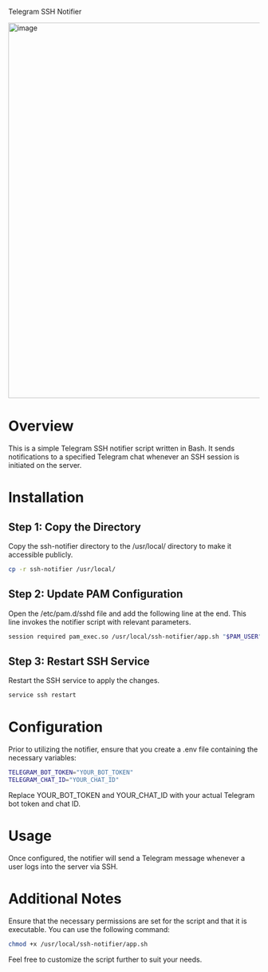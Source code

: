 Telegram SSH Notifier

<img width="752" alt="image" src="https://github.com/alirezaopmc/ssh-notifier/assets/35873101/d7093063-d949-4568-9ed0-4dcee8c20b24">


# Overview
This is a simple Telegram SSH notifier script written in Bash. It sends notifications to a specified Telegram chat whenever an SSH session is initiated on the server.

# Installation
## Step 1: Copy the Directory
Copy the ssh-notifier directory to the /usr/local/ directory to make it accessible publicly.

```bash
cp -r ssh-notifier /usr/local/
```

## Step 2: Update PAM Configuration
Open the /etc/pam.d/sshd file and add the following line at the end. This line invokes the notifier script with relevant parameters.

```bash
session required pam_exec.so /usr/local/ssh-notifier/app.sh "$PAM_USER" "$PAM_RHOST"
```

## Step 3: Restart SSH Service
Restart the SSH service to apply the changes.

```bash
service ssh restart
```

# Configuration
Prior to utilizing the notifier, ensure that you create a .env file containing the necessary variables:

```bash
TELEGRAM_BOT_TOKEN="YOUR_BOT_TOKEN"
TELEGRAM_CHAT_ID="YOUR_CHAT_ID"
```
Replace YOUR_BOT_TOKEN and YOUR_CHAT_ID with your actual Telegram bot token and chat ID.

# Usage
Once configured, the notifier will send a Telegram message whenever a user logs into the server via SSH.

# Additional Notes
Ensure that the necessary permissions are set for the script and that it is executable. You can use the following command:

```bash
chmod +x /usr/local/ssh-notifier/app.sh
```

Feel free to customize the script further to suit your needs.

